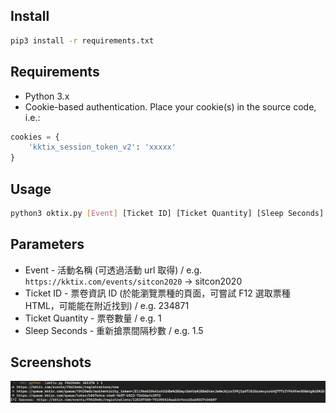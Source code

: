 ## Install
```bash
pip3 install -r requirements.txt
```

## Requirements
- Python 3.x
- Cookie-based authentication. Place your cookie(s) in the source code, i.e.:
```python
cookies = {
	'kktix_session_token_v2': 'xxxxx'
}
```

## Usage
```bash
python3 oktix.py [Event] [Ticket ID] [Ticket Quantity] [Sleep Seconds]
```

## Parameters
- Event - 活動名稱 (可透過活動 url 取得) / e.g. `https://kktix.com/events/sitcon2020` -> sitcon2020
- Ticket ID - 票卷資訊 ID (於能瀏覽票種的頁面，可嘗試 F12 選取票種 HTML，可能能在附近找到) / e.g. 234871
- Ticket Quantity - 票卷數量 / e.g. 1
- Sleep Seconds - 重新搶票間隔秒數 / e.g. 1.5

## Screenshots
![](/screenshots/1.png)
